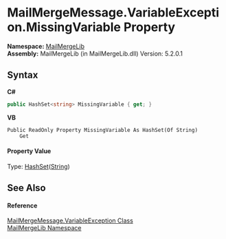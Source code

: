 # MailMergeMessage.VariableException.MissingVariable Property 
 

**Namespace:**&nbsp;<a href="31c6ebbe-d683-7561-7308-5a5ee1f76bf5">MailMergeLib</a><br />**Assembly:**&nbsp;MailMergeLib (in MailMergeLib.dll) Version: 5.2.0.1

## Syntax

**C#**<br />
``` C#
public HashSet<string> MissingVariable { get; }
```

**VB**<br />
``` VB
Public ReadOnly Property MissingVariable As HashSet(Of String)
	Get
```


#### Property Value
Type: <a href="http://msdn2.microsoft.com/en-us/library/bb359438" target="_blank">HashSet</a>(<a href="http://msdn2.microsoft.com/en-us/library/s1wwdcbf" target="_blank">String</a>)

## See Also


#### Reference
<a href="6bb64863-d506-beb5-31d0-703440593fe2">MailMergeMessage.VariableException Class</a><br /><a href="31c6ebbe-d683-7561-7308-5a5ee1f76bf5">MailMergeLib Namespace</a><br />